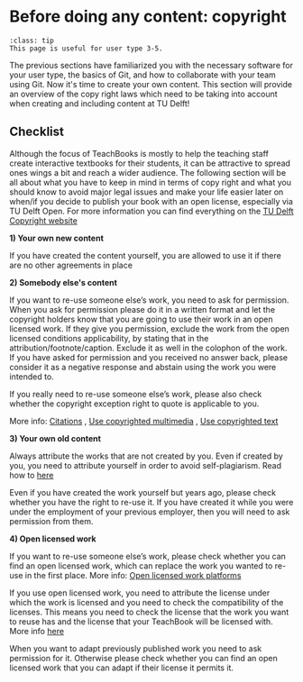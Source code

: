 # Before doing any content: copyright

```{admonition} User types
:class: tip
This page is useful for user type 3-5.
```

The previous sections have familiarized you with the necessary software for your user type, the basics of Git, and how to collaborate with your team using Git.  Now it's time to create your own content. This section will provide an overview of the copy right laws which need to be taking into account when creating and including content at TU Delft!

## Checklist

Although the focus of TeachBooks is mostly to help the teaching staff create interactive textbooks for their students, it can be attractive to spread ones wings a bit and reach a wider audience. The following section will be all about what you have to keep in mind in terms of copy right and what you should know to avoid major legal issues and make your life easier later on when/if you decide to publish your book with an open license, especially via TU Delft Open. For more information you can find everything on the [TU Delft Copyright website](https://www.tudelft.nl/library/support/copyright)


**1) Your own new content**
    
If you have created the content yourself, you are allowed to use it if there are no other agreements in place

**2) Somebody else's content**

If you want to re-use someone else’s work, you need to ask for permission. When you ask for permission please do it in a written format and let the copyright holders know that you are going to use their work in an open licensed work. If they give you permission, exclude the work from the open licensed conditions applicability, by stating that in the attribution/footnote/caption. Exclude it as well in the colophon of the work. If you have asked for permission and you received no answer back, please consider it as a negative response and abstain using the work you were intended to.

If you really need to re-use someone else’s work, please also check whether the copyright exception right to quote is applicable to you.
 
More info: [Citations](https://www.tudelft.nl/library/support/copyright/researcher-copyright-answers#c1131017) , [Use copyrighted multimedia](https://www.tudelft.nl/library/support/copyright/researcher-copyright-answers#c1131031) , [Use copyrighted text](https://www.tudelft.nl/library/support/copyright/researcher-copyright-answers#c1131032)

**3) Your own old content**

Always attribute the works that are not created by you. Even if created by you, you need to attribute yourself in order to avoid self-plagiarism. Read how to [here](https://www.tudelft.nl/library/support/copyright/researcher-copyright-answers#c1131032)

Even if you have created the work yourself but years ago, please check whether you have the right to re-use it. If you have created it while you were under the employment of your previous employer, then you will need to ask permission from them. 

**4) Open licensed work**

If you want to re-use someone else’s work, please check whether you can find an open licensed work, which can replace the work you wanted to re-use in the first place. More info: [Open licensed work platforms](https://www.tudelft.nl/en/library/collections/open-educational-resources)

If you use open licensed work, you need to attribute the license under which the work is licensed and you need to check the compatibility of the licenses. This means you need to check the license that the work you want to reuse has and the license that your TeachBook will be licensed with. More info [here](https://wiki.creativecommons.org/wiki/Wiki/cc_license_compatibility)

When you want to adapt previously published work you need to ask permission for it. Otherwise please check whether you can find an open licensed work that you can adapt if their license it permits it.


